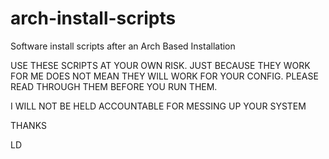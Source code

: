 # arch-install-scripts
Software install scripts after an Arch Based Installation


USE THESE SCRIPTS AT YOUR OWN RISK.  JUST BECAUSE THEY WORK FOR ME DOES NOT MEAN THEY WILL WORK FOR YOUR CONFIG.
PLEASE READ THROUGH THEM BEFORE YOU RUN THEM.


I WILL NOT BE HELD ACCOUNTABLE FOR MESSING UP YOUR SYSTEM

THANKS

LD
